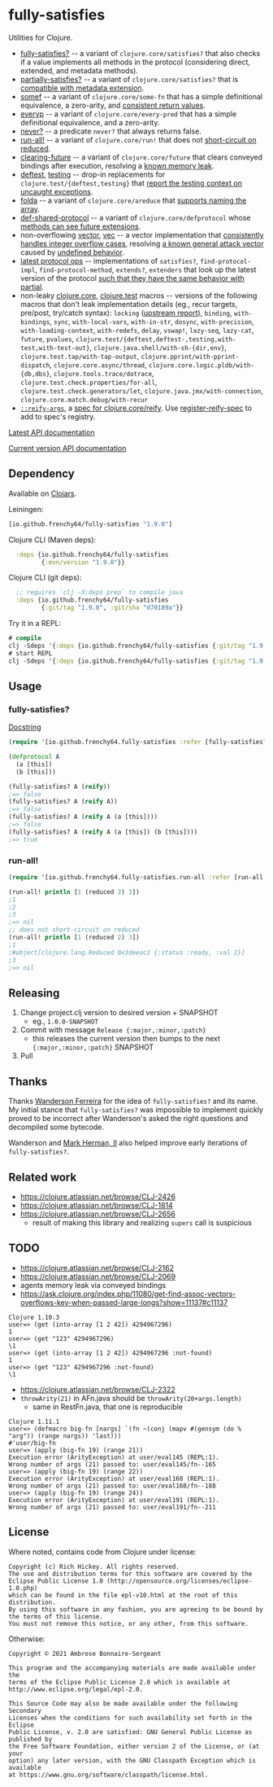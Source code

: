 <!-- DO NOT EDIT! Instead, edit `dev/resources/root-templates/README.md` and run `./script/regen-selmer.sh` -->
# fully-satisfies

Utilities for Clojure.

- [fully-satisfies?](https://frenchy64.github.io/fully-satisfies/latest/io.github.frenchy64.fully-satisfies.html#var-fully-satisfies.3F) -- a variant of `clojure.core/satisfies?` that also checks if a value implements all methods in the protocol (considering direct, extended, and metadata methods).
- [partially-satisfies?](https://frenchy64.github.io/fully-satisfies/latest/io.github.frenchy64.fully-satisfies.html#var-partially-satisfies.3F) -- a variant of `clojure.core/satisfies?` that is [compatible with metadata extension](https://clojure.atlassian.net/browse/CLJ-2426).
- [somef](https://frenchy64.github.io/fully-satisfies/latest/io.github.frenchy64.fully-satisfies.somef.html#var-somef) -- a variant of `clojure.core/some-fn` that has a simple definitional equivalence, a zero-arity, and [consistent return values](https://clojure.atlassian.net/browse/CLJ-2634).
- [everyp](https://frenchy64.github.io/fully-satisfies/latest/io.github.frenchy64.fully-satisfies.everyp.html#var-everyp) -- a variant of `clojure.core/every-pred` that has a simple definitional equivalence, and a zero-arity.
- [never?](https://frenchy64.github.io/fully-satisfies/latest/io.github.frenchy64.fully-satisfies.never.html#var-never.3F) -- a predicate `never?` that always returns false.
- [run-all!](https://frenchy64.github.io/fully-satisfies/latest/io.github.frenchy64.fully-satisfies.run-all.html#var-run-all.21) -- a variant of `clojure.core/run!` that does not [short-circuit on reduced](https://clojure.atlassian.net/browse/CLJ-2574).
- [clearing-future](https://frenchy64.github.io/fully-satisfies/latest/io.github.frenchy64.fully-satisfies.clearing-future.html#var-clearing-future) -- a variant of `clojure.core/future` that clears conveyed bindings after execution, resolving a [known memory leak](https://clojure.atlassian.net/browse/CLJ-2619).
- [deftest](https://frenchy64.github.io/fully-satisfies/latest/io.github.frenchy64.fully-satisfies.uncaught-testing-contexts.html#var-deftest.2Breport-uncaught-contexts), [testing](https://frenchy64.github.io/fully-satisfies/latest/io.github.frenchy64.fully-satisfies.uncaught-testing-contexts.html#var-testing.2Brecord-uncaught-contexts) -- drop-in replacements for `clojure.test/{deftest,testing}` that [report the testing context on uncaught exceptions](https://clojure.atlassian.net/browse/CLJ-2525).
- [folda](https://frenchy64.github.io/fully-satisfies/latest/io.github.frenchy64.fully-satisfies.folda.html#var-folda) -- a variant of `clojure.core/areduce` that [supports naming the array](https://clojure.atlassian.net/browse/CLJ-115).
- [def-shared-protocol](https://frenchy64.github.io/fully-satisfies/latest/io.github.frenchy64.fully-satisfies.shared-protocol.html#var-def-shared-protocol) -- a variant of `clojure.core/defprotocol` whose [methods can see future extensions](https://clojure.atlassian.net/browse/CLJ-1796).
- non-overflowing [vector](https://frenchy64.github.io/fully-satisfies/latest/io.github.frenchy64.fully-satisfies.vector-overflow.html#var-vector), [vec](https://frenchy64.github.io/fully-satisfies/latest/io.github.frenchy64.fully-satisfies.vector-overflow.html#var-vec) -- a vector implementation that [consistently handles integer overflow cases](https://ask.clojure.org/index.php/11080/get-find-assoc-vectors-overflows-key-when-passed-large-longs), resolving [a known general attack vector](https://ask.clojure.org/index.php/11080/get-find-assoc-vectors-overflows-key-when-passed-large-longs?show=11084#a11084) caused by [undefined behavior](https://ask.clojure.org/index.php/11080/get-find-assoc-vectors-overflows-key-when-passed-large-longs?show=11081#a11081).
- [latest protocol ops](https://frenchy64.github.io/fully-satisfies/latest/io.github.frenchy64.fully-satisfies.latest-protocol.html) -- implementations of `satisfies?`, `find-protocol-impl`, `find-protocol-method`, `extends?`, `extenders` that look up the latest version of the protocol [such that they have the same behavior with partial](https://clojure.atlassian.net/browse/CLJ-2094).
- non-leaky [clojure.core](https://frenchy64.github.io/fully-satisfies/latest/io.github.frenchy64.fully-satisfies.non-leaky-macros.clojure.core.html), [clojure.test](https://frenchy64.github.io/fully-satisfies/latest/io.github.frenchy64.fully-satisfies.non-leaky-macros.clojure.test.html) macros -- versions of the following macros that don't leak implementation details (eg., recur targets, pre/post, try/catch syntax): `locking` ([upstream report](https://clojure.atlassian.net/browse/CLJ-2573)), `binding`, `with-bindings`, `sync`, `with-local-vars`, `with-in-str`, `dosync`, `with-precision`, `with-loading-context`, `with-redefs`, `delay`, `vswap!`, `lazy-seq`, `lazy-cat`, `future`, `pvalues`, `clojure.test/{deftest,deftest-,testing,with-test,with-test-out}`, `clojure.java.shell/with-sh-{dir,env}`, `clojure.test.tap/with-tap-output`, `clojure.pprint/with-pprint-dispatch`, `clojure.core.async/thread`, `clojure.core.logic.pldb/with-{db,dbs}`, `clojure.tools.trace/dotrace`, `clojure.test.check.properties/for-all`, `clojure.test.check.generators/let`, `clojure.java.jmx/with-connection`, `clojure.core.match.debug/with-recur`
- [`::reify-args`](https://github.com/frenchy64/fully-satisfies/blob/main/src/io/github/frenchy64/fully_satisfies/reify_spec.clj), a [spec for clojure.core/reify](https://clojure.atlassian.net/browse/CLJ-2661). Use [register-reify-spec](https://frenchy64.github.io/fully-satisfies/latest/io.github.frenchy64.fully-satisfies.reify-spec.html#var-register-reify-spec) to add to spec's registry.

[Latest API documentation](https://frenchy64.github.io/fully-satisfies/latest)

[Current version API documentation](https://frenchy64.github.io/fully-satisfies/1.9.0)

## Dependency

Available on [Clojars](https://clojars.org/io.github.frenchy64/fully-satisfies).

Leiningen:

```clojure
[io.github.frenchy64/fully-satisfies "1.9.0"]
```

Clojure CLI (Maven deps):

```clojure
  :deps {io.github.frenchy64/fully-satisfies 
         {:mvn/version "1.9.0"}}
```

Clojure CLI (git deps):

```clojure
  ;; requires `clj -X:deps prep` to compile java
  :deps {io.github.frenchy64/fully-satisfies 
         {:git/tag "1.9.0", :git/sha "d70189a"}}
```

Try it in a REPL:

```clojure
# compile
clj -Sdeps '{:deps {io.github.frenchy64/fully-satisfies {:git/tag "1.9.0", :git/sha "d70189a"}}}' -X:deps prep
# start REPL
clj -Sdeps '{:deps {io.github.frenchy64/fully-satisfies {:git/tag "1.9.0", :git/sha "d70189a"}}}'
```

## Usage

### fully-satisfies?

[Docstring](https://frenchy64.github.io/fully-satisfies/latest/io.github.frenchy64.fully-satisfies.html#var-fully-satisfies.3F)

```clojure
(require '[io.github.frenchy64.fully-satisfies :refer [fully-satisfies?]])

(defprotocol A
  (a [this])
  (b [this]))

(fully-satisfies? A (reify))
;=> false
(fully-satisfies? A (reify A))
;=> false
(fully-satisfies? A (reify A (a [this])))
;=> false
(fully-satisfies? A (reify A (a [this]) (b [this])))
;=> true
```

### run-all!

```clojure
(require '[io.github.frenchy64.fully-satisfies.run-all :refer [run-all!]])

(run-all! println [1 (reduced 2) 3])
;1
;2
;3
;=> nil
;; does not short-circuit on reduced
(run-all! println [1 (reduced 2) 3])
;1
;#object[clojure.lang.Reduced 0x3deeac1 {:status :ready, :val 2}]
;3
;=> nil
```

## Releasing

1. Change project.clj version to desired version + SNAPSHOT
   - eg., `1.0.0-SNAPSHOT`
2. Commit with message `Release {:major,:minor,:patch}`
   - this releases the current version then bumps to the next `{:major,:minor,:patch}` SNAPSHOT
3. Pull

## Thanks

Thanks [Wanderson Ferreira](https://github.com/wandersoncferreira) for the idea of `fully-satisfies?` and its name. My initial stance that `fully-satisfies?` was impossible to implement quickly proved to be incorrect after Wanderson's asked the right questions and decompiled some bytecode.

Wanderson and [Mark Herman, II](https://github.com/turbodog99) also helped improve early iterations of `fully-satisfies?`.

## Related work

- https://clojure.atlassian.net/browse/CLJ-2426
- https://clojure.atlassian.net/browse/CLJ-1814
- https://clojure.atlassian.net/browse/CLJ-2656
  - result of making this library and realizing `supers` call is suspicious

## TODO

- https://clojure.atlassian.net/browse/CLJ-2162
- https://clojure.atlassian.net/browse/CLJ-2069
- agents memory leak via conveyed bindings
- https://ask.clojure.org/index.php/11080/get-find-assoc-vectors-overflows-key-when-passed-large-longs?show=11137#c11137
```
Clojure 1.10.3
user=> (get (into-array [1 2 42]) 4294967296)
1
user=> (get "123" 4294967296)
\1
user=> (get (into-array [1 2 42]) 4294967296 :not-found)
1
user=> (get "123" 4294967296 :not-found)
\1
```
- https://clojure.atlassian.net/browse/CLJ-2322
- `throwArity(21)` in AFn.java should be `throwArity(20+args.length)`
  - same in RestFn.java, that one is reproducible
```
Clojure 1.11.1
user=> (defmacro big-fn [nargs] `(fn ~(conj (mapv #(gensym (do % "arg")) (range nargs)) 'last)))
#'user/big-fn
user=> (apply (big-fn 19) (range 21))
Execution error (ArityException) at user/eval145 (REPL:1).
Wrong number of args (21) passed to: user/eval145/fn--165
user=> (apply (big-fn 19) (range 22))
Execution error (ArityException) at user/eval168 (REPL:1).
Wrong number of args (21) passed to: user/eval168/fn--188
user=> (apply (big-fn 19) (range 24))
Execution error (ArityException) at user/eval191 (REPL:1).
Wrong number of args (21) passed to: user/eval191/fn--211
```

## License

Where noted, contains code from Clojure under license:

```
Copyright (c) Rich Hickey. All rights reserved.
The use and distribution terms for this software are covered by the
Eclipse Public License 1.0 (http://opensource.org/licenses/eclipse-1.0.php)
which can be found in the file epl-v10.html at the root of this distribution.
By using this software in any fashion, you are agreeing to be bound by
the terms of this license.
You must not remove this notice, or any other, from this software.
```

Otherwise:

```
Copyright © 2021 Ambrose Bonnaire-Sergeant

This program and the accompanying materials are made available under the
terms of the Eclipse Public License 2.0 which is available at
http://www.eclipse.org/legal/epl-2.0.

This Source Code may also be made available under the following Secondary
Licenses when the conditions for such availability set forth in the Eclipse
Public License, v. 2.0 are satisfied: GNU General Public License as published by
the Free Software Foundation, either version 2 of the License, or (at your
option) any later version, with the GNU Classpath Exception which is available
at https://www.gnu.org/software/classpath/license.html.
```
